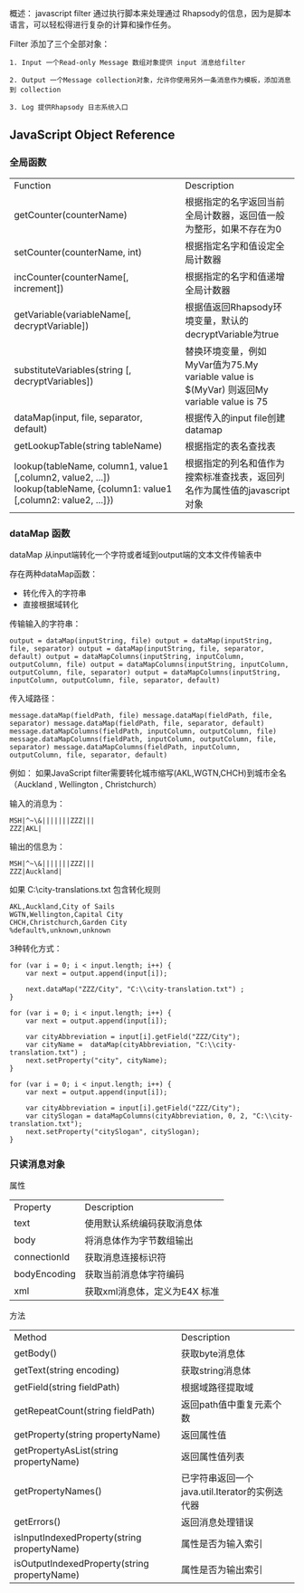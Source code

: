 

概述： javascript filter 通过执行脚本来处理通过 Rhapsody的信息，因为是脚本语言，可以轻松得进行复杂的计算和操作任务。

Filter 添加了三个全部对象：
  

	1. Input 一个Read-only Message 数组对象提供 input 消息给filter

	2. Output 一个Message collection对象，允许你使用另外一条消息作为模板，添加消息到 collection

	3. Log 提供Rhapsody 日志系统入口



## JavaScript Object Reference ##

### 全局函数 ###

<table>
	<tr>
		<td>
			Function
		</td>
		<td>
			Description
		</td>
	</tr>
	<tr>
		<td>
			getCounter(counterName)
		</td>
		<td>
			根据指定的名字返回当前全局计数器，返回值一般为整形，如果不存在为0
		</td>
	</tr>
	<tr>
		<td>
			setCounter(counterName, int)
		</td>
		<td>
			根据指定名字和值设定全局计数器
		</td>
	</tr>
	<tr>
		<td>
			incCounter(counterName[, increment])
		</td>
		<td>
			根据指定的名字和值递增全局计数器
		</td>
	</tr>
	<tr>
		<td>
			getVariable(variableName[, decryptVariable])
		</td>
		<td>
			根据值返回Rhapsody环境变量，默认的decryptVariable为true
		</td>
	</tr>
	<tr>
		<td>
			substituteVariables(string [, decryptVariables])
		</td>
		<td>
			替换环境变量，例如MyVar值为75.My variable value is $(MyVar) 则返回My variable value is 75
		</td>
	</tr>
	<tr>
		<td>
			dataMap(input, file, separator, default)
		</td>
		<td>
			根据传入的input file创建datamap
		</td>
	</tr>
	<tr>
		<td>
			getLookupTable(string tableName)
		</td>
		<td>
			根据指定的表名查找表
		</td>
	</tr>
	<tr>
		<td>
			lookup(tableName, column1, value1 [,column2, value2, ...]) lookup(tableName, {column1: value1 [,column2: value2, ...]})
		</td>
		<td>
			根据指定的列名和值作为搜索标准查找表，返回列名作为属性值的javascript对象
		</td>
	</tr>
</table>

### dataMap 函数 ###

dataMap 从input端转化一个字符或者域到output端的文本文件传输表中

存在两种dataMap函数：
 

- 转化传入的字符串
- 直接根据域转化

传输输入的字符串：

``
output = dataMap(inputString, file)
output = dataMap(inputString, file, separator)
output = dataMap(inputString, file, separator, default)
output = dataMapColumns(inputString, inputColumn, outputColumn, file)
output = dataMapColumns(inputString, inputColumn, outputColumn, file, separator)
output = dataMapColumns(inputString, inputColumn, outputColumn, file, separator, default)
``

传入域路径：

``
message.dataMap(fieldPath, file)
message.dataMap(fieldPath, file, separator)
message.dataMap(fieldPath, file, separator, default)
message.dataMapColumns(fieldPath, inputColumn, outputColumn, file)
message.dataMapColumns(fieldPath, inputColumn, outputColumn, file, separator)
message.dataMapColumns(fieldPath, inputColumn, outputColumn, file, separator, default)
``

例如： 如果JavaScript filter需要转化城市缩写(AKL,WGTN,CHCH)到城市全名（Auckland , Wellington , Christchurch）

输入的消息为：
```
MSH|^~\&|||||||ZZZ|||
ZZZ|AKL| 
```

输出的信息为：

```
MSH|^~\&|||||||ZZZ|||
ZZZ|Auckland|
```

如果 C:\city-translations.txt 包含转化规则

```
AKL,Auckland,City of Sails
WGTN,Wellington,Capital City
CHCH,Christchurch,Garden City
%default%,unknown,unknown
```
3种转化方式：

```
for (var i = 0; i < input.length; i++) {
    var next = output.append(input[i]);

    next.dataMap("ZZZ/City", "C:\\city-translation.txt") ;
}
```

```
for (var i = 0; i < input.length; i++) {
    var next = output.append(input[i]);

    var cityAbbreviation = input[i].getField("ZZZ/City");
    var cityName =  dataMap(cityAbbreviation, "C:\\city-translation.txt") ;
    next.setProperty("city", cityName);
}
```

```
for (var i = 0; i < input.length; i++) {
    var next = output.append(input[i]);

    var cityAbbreviation = input[i].getField("ZZZ/City");
    var citySlogan = dataMapColumns(cityAbbreviation, 0, 2, "C:\\city-translation.txt");
    next.setProperty("citySlogan", citySlogan);
}
```


### 只读消息对象 ###

属性

<table>
	<tr>
		<td>
			Property
		</td>
		<td>
			Description
		</td>
	</tr>
	<tr>
		<td>
			text
		</td>
		<td>
			使用默认系统编码获取消息体
		</td>
	</tr>
	<tr>
		<td>
			body
		</td>
		<td>
			将消息体作为字节数组输出
		</td>
	</tr>
	<tr>
		<td>
			connectionId
		</td>
		<td>
			获取消息连接标识符
		</td>
	</tr>
	<tr>
		<td>
			bodyEncoding
		</td>
		<td>
			获取当前消息体字符编码
		</td>
	</tr>
	<tr>
		<td>
			xml
		</td>
		<td>
			获取xml消息体，定义为E4X 标准
		</td>
	</tr>
</table>

方法

<table>
	<tr>
		<td>
			Method
		</td>
		<td>
			Description
		</td>
	</tr>
	<tr>
		<td>
			getBody()
		</td>
		<td>
			获取byte消息体
		</td>
	</tr>
	<tr>
		<td>
			getText(string encoding)
		</td>
		<td>
			获取string消息体
		</td>
	</tr>
	<tr>
		<td>
			getField(string fieldPath)
		</td>
		<td>
			根据域路径提取域
		</td>
	</tr>
	<tr>
		<td>
			getRepeatCount(string fieldPath)
		</td>
		<td>
			返回path值中重复元素个数
		</td>
	</tr>
	<tr>
		<td>
			getProperty(string propertyName)
		</td>
		<td>
			返回属性值
		</td>
	</tr>
	<tr>
		<td>
			getPropertyAsList(string propertyName)
		</td>
		<td>
			返回属性值列表
		</td>
	</tr>
	<tr>
		<td>
			getPropertyNames()
		</td>
		<td>
			已字符串返回一个java.util.Iterator的实例迭代器
		</td>
	</tr>
	<tr>
		<td>
			getErrors()
		</td>
		<td>
			返回消息处理错误
		</td>
	</tr>
	<tr>
		<td>
			isInputIndexedProperty(string propertyName)
		</td>
		<td>
			属性是否为输入索引
		</td>
	</tr>
	<tr>
		<td>
			isOutputIndexedProperty(string propertyName)
		</td>
		<td>
			属性是否为输出索引
		</td>
	</tr>
</table>


